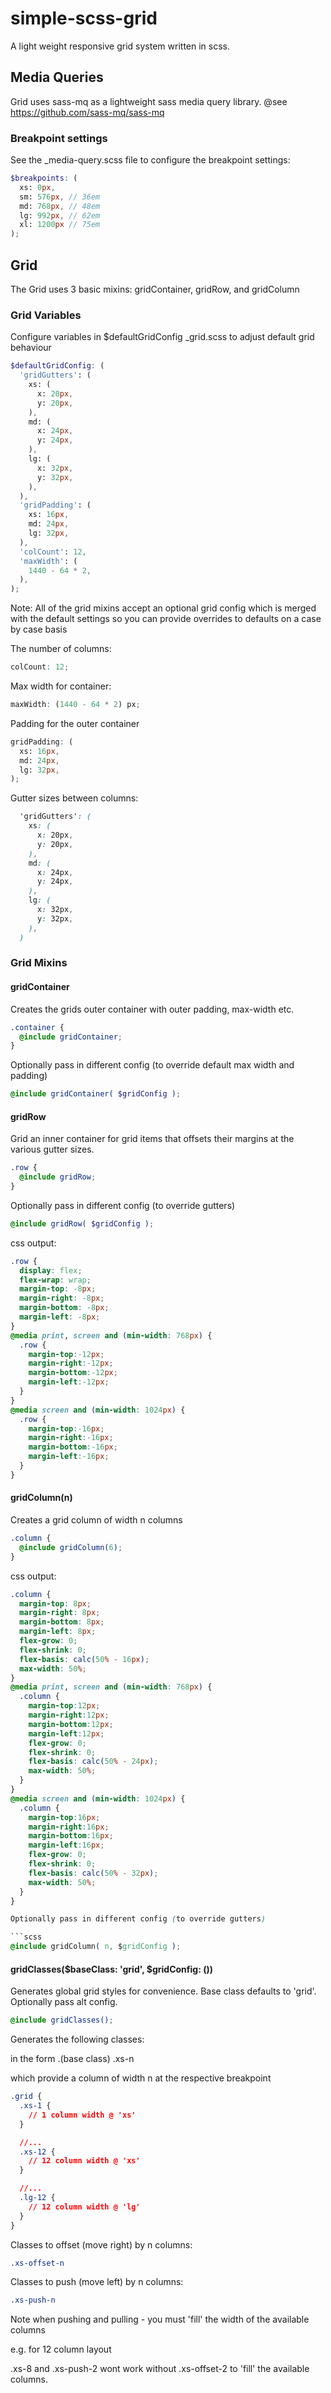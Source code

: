# simple-scss-grid

A light weight responsive grid system written in scss. 

## Media Queries

Grid uses sass-mq as a lightweight sass media query library. @see https://github.com/sass-mq/sass-mq

### Breakpoint settings

See the \_media-query.scss file to configure the breakpoint settings:

```scss
$breakpoints: (
  xs: 0px,
  sm: 576px, // 36em
  md: 768px, // 48em
  lg: 992px, // 62em
  xl: 1200px // 75em
);
```


## Grid

The Grid uses 3 basic mixins: gridContainer, gridRow, and gridColumn

### Grid Variables

Configure variables in $defaultGridConfig  \_grid.scss to adjust default grid behaviour

```scss
$defaultGridConfig: (
  'gridGutters': (
    xs: (
      x: 20px,
      y: 20px,
    ),
    md: (
      x: 24px,
      y: 24px,
    ),
    lg: (
      x: 32px,
      y: 32px,
    ),
  ),
  'gridPadding': (
    xs: 16px,
    md: 24px,
    lg: 32px,
  ),
  'colCount': 12,
  'maxWidth': (
    1440 - 64 * 2,
  ),
);
```


Note: All of the grid mixins accept an optional grid config which is merged with the default settings so you can provide overrides to defaults on a case by case basis

The number of columns:

```scss
colCount: 12;
```

Max width for container:

```scss
maxWidth: (1440 - 64 * 2) px;
```

Padding for the outer container

```scss
gridPadding: (
  xs: 16px,
  md: 24px,
  lg: 32px,
);
```

Gutter sizes between columns:

```scss
  'gridGutters': (
    xs: (
      x: 20px,
      y: 20px,
    ),
    md: (
      x: 24px,
      y: 24px,
    ),
    lg: (
      x: 32px,
      y: 32px,
    ),
  )
```

### Grid Mixins

#### gridContainer

Creates the grids outer container with outer padding, max-width etc.

```scss
.container {
  @include gridContainer;
}
```

Optionally pass in different config (to override default max width and padding)

```scss
@include gridContainer( $gridConfig );
```

#### gridRow

Grid an inner container for grid items that offsets their margins at the various gutter sizes.

```scss
.row {
  @include gridRow;
}
```

Optionally pass in different config (to override gutters)

```scss
@include gridRow( $gridConfig );
```


css output:

```css
.row {
  display: flex;
  flex-wrap: wrap;
  margin-top: -8px;
  margin-right: -8px;
  margin-bottom: -8px;
  margin-left: -8px;
}
@media print, screen and (min-width: 768px) {
  .row {
    margin-top:-12px;
    margin-right:-12px;
    margin-bottom:-12px;
    margin-left:-12px;
  }
}
@media screen and (min-width: 1024px) {
  .row {
    margin-top:-16px;
    margin-right:-16px;
    margin-bottom:-16px;
    margin-left:-16px;
  }
}
```

#### gridColumn(n)

Creates a grid column of width n columns

```scss
.column {
  @include gridColumn(6);
}
```

css output:

```css
.column {
  margin-top: 8px;
  margin-right: 8px;
  margin-bottom: 8px;
  margin-left: 8px;
  flex-grow: 0;
  flex-shrink: 0;
  flex-basis: calc(50% - 16px);
  max-width: 50%;
}
@media print, screen and (min-width: 768px) {
  .column {
    margin-top:12px;
    margin-right:12px;
    margin-bottom:12px;
    margin-left:12px;
    flex-grow: 0;
    flex-shrink: 0;
    flex-basis: calc(50% - 24px);
    max-width: 50%;
  }
}
@media screen and (min-width: 1024px) {
  .column {
    margin-top:16px;
    margin-right:16px;
    margin-bottom:16px;
    margin-left:16px;
    flex-grow: 0;
    flex-shrink: 0;
    flex-basis: calc(50% - 32px);
    max-width: 50%;
  }
}

Optionally pass in different config (to override gutters)

```scss
@include gridColumn( n, $gridConfig );
```

#### gridClasses($baseClass: 'grid', $gridConfig: ())

Generates global grid styles for convenience. Base class defaults to 'grid'. Optionally pass alt config.

```scss
@include gridClasses();
```

Generates the following classes:

in the form .(base class) .xs-n

which provide a column of width n at the respective breakpoint

```css
.grid {
  .xs-1 {
    // 1 column width @ 'xs'
  }

  //...
  .xs-12 {
    // 12 column width @ 'xs'
  }

  //...
  .lg-12 {
    // 12 column width @ 'lg'
  }
}
```

Classes to offset (move right) by n columns:

```css
.xs-offset-n
```

Classes to push (move left) by n columns:

```css
.xs-push-n
```

Note when pushing and pulling - you must 'fill' the width of the available columns

e.g. for 12 column layout

.xs-8 and .xs-push-2 wont work without .xs-offset-2 to 'fill' the available columns.
